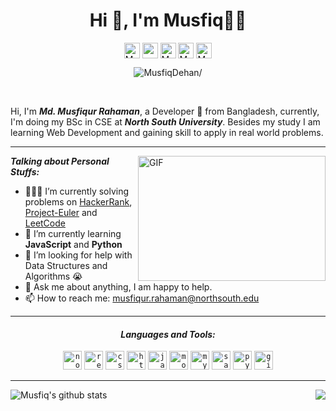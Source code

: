 <h1 align="center">Hi 👋, I'm Musfiq👨‍💻</h1>

<p align="center">
<a href=https://twitter.com/MusfiqDehan target="blank"><img align="center" src=https://cdn.jsdelivr.net/npm/simple-icons@3.0.1/icons/twitter.svg alt="MusfiqDehan" width="25" height="25" /></a>
<a href=https://linkedin.com/in/MusfiqDehan target="blank"><img align="center" src=https://cdn.jsdelivr.net/npm/simple-icons@3.0.1/icons/linkedin.svg alt="rahuldkjain" width="25" height="25" /></a>
<a href=https://hackerrank.com/MusfiqDehan target="blank"><img align="center" src=https://cdn.jsdelivr.net/npm/simple-icons@3.0.1/icons/hackerrank.svg alt="MusfiqDehan" width="25" height="25" /></a>
<a href=https://leetcode.com/MusfiqDehan target="blank"><img align="center" src=https://cdn.jsdelivr.net/npm/simple-icons@3.0.1/icons/leetcode.svg alt="MusfiqDehan" padding="10" width="25" height="25" /></a>
<a href=https://freecodecamp.com/MusfiqDehan target="blank"><img align="center" src=https://cdn.jsdelivr.net/npm/simple-icons@3.0.1/icons/freecodecamp.svg alt="MusfiqDehan" width="25" height="25" /></a>
</p>

<p align="center"> <img src=https://komarev.com/ghpvc/?username=MusfiqDehan alt=MusfiqDehan/> </p>

<br/>

Hi, I'm ***Md. Musfiqur Rahaman***, a Developer 🚀 from Bangladesh, currently, I'm doing my BSc in CSE at ***North South University***. Besides my study I am learning Web Development and gaining skill to apply in real world problems.

<hr>

<img align="right" alt="GIF" src="https://media.giphy.com/media/L8K62iTDkzGX6/giphy.gif" height="200" width="300"/>
  
***Talking about Personal Stuffs:***

- 👨🏽‍💻 I’m currently solving problems on [HackerRank](https://github.com/MusfiqDehan/HackerRank), [Project-Euler](https://github.com/MusfiqDehan/Project-Euler) and [LeetCode](https://github.com/MusfiqDehan/LeetCode)
- 🌱 I’m currently learning **JavaScript** and **Python** 
- 🤔 I’m looking for help with Data Structures and Algorithms 😭
- 💬 Ask me about anything, I am happy to help.
- 📫 How to reach me: musfiqur.rahaman@northsouth.edu

<hr>

<h4 align="center"><i>Languages and Tools:</i></h4>  
<p align="center">
  <code><img src=https://devicons.github.io/devicon/devicon.git/icons/nodejs/nodejs-original-wordmark.svg alt=nodejs width="30" height="30"/></code> 
  <code><img src=https://devicons.github.io/devicon/devicon.git/icons/react/react-original-wordmark.svg alt=react width="30" height="30"/></code> 
  <code><img src=https://devicons.github.io/devicon/devicon.git/icons/css3/css3-original-wordmark.svg alt=css3 width="30" height="30"/></code> 
  <code><img src=https://devicons.github.io/devicon/devicon.git/icons/html5/html5-original-wordmark.svg alt=html5 width="30" height="30"/></code> 
  <code><img src=https://devicons.github.io/devicon/devicon.git/icons/javascript/javascript-original.svg alt=javascript width="30" height="30"/></code> 
  <code><img src=https://devicons.github.io/devicon/devicon.git/icons/mongodb/mongodb-original-wordmark.svg alt=mongodb width="30" height="30"/></code> 
  <code><img src=https://devicons.github.io/devicon/devicon.git/icons/mysql/mysql-original-wordmark.svg alt=mysql width="30" height="30"/></code> 
  <code><img src=https://devicons.github.io/devicon/devicon.git/icons/sass/sass-original.svg alt=sass width="30" height="30"/></code> 
  <code><img src=https://devicons.github.io/devicon/devicon.git/icons/python/python-original-wordmark.svg alt=python width="30" height="30"/></code>
  <code><img src=https://devicons.github.io/devicon/devicon.git/icons/git/git-original-wordmark.svg alt=git width="30" height="30"/></code>
</p>

<hr>

<img align="left" src="https://github-readme-stats.vercel.app/api?username=MusfiqDehan&show_icons=true&include_all_commits=true" alt="Musfiq's github stats" />
<img align="right" src="https://github-readme-stats.vercel.app/api/top-langs/?username=MusfiqDehan&hide=php, c" />
